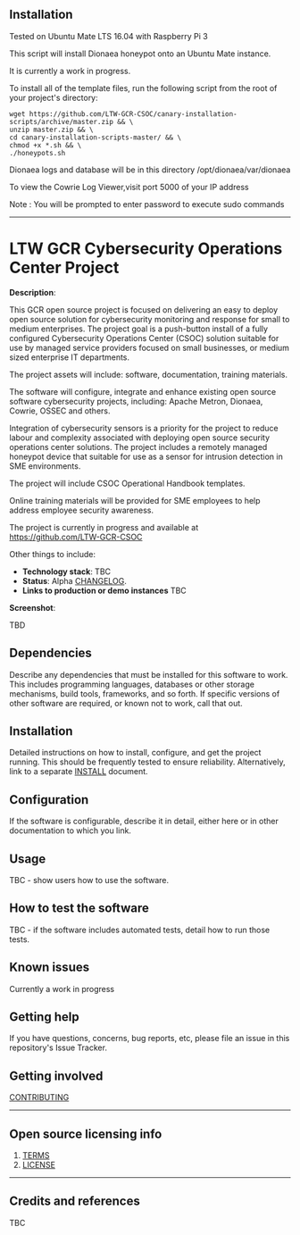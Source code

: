 ## Installation

Tested on Ubuntu Mate LTS 16.04 with Raspberry Pi 3

This script will install Dionaea honeypot onto an Ubuntu Mate instance.

It is currently a work in progress.

To install all of the template files, run the following script from the root of your project's directory:

```
wget https://github.com/LTW-GCR-CSOC/canary-installation-scripts/archive/master.zip && \
unzip master.zip && \
cd canary-installation-scripts-master/ && \
chmod +x *.sh && \
./honeypots.sh
```
Dionaea logs and database will be in this directory /opt/dionaea/var/dionaea
      
To view the Cowrie Log Viewer,visit port 5000 of your IP address

Note : You will be prompted to enter password to execute sudo commands

----

# LTW GCR Cybersecurity Operations Center Project

**Description**:  

This GCR open source project is focused on delivering an easy to deploy open source solution for cybersecurity monitoring and response for small to medium enterprises.  The project goal is a push-button install of a fully configured Cybersecurity Operations Center (CSOC) solution suitable for use by managed service providers focused on small businesses, or medium sized enterprise IT departments.  

The project assets will include: software, documentation, training materials.

The software will configure, integrate and enhance existing open source software cybersecurity projects, including: Apache Metron, Dionaea, Cowrie, OSSEC and others.   

Integration of cybersecurity sensors is a priority for the project to reduce labour and complexity associated with deploying open source security operations center solutions.  The project includes a remotely managed honeypot device that suitable for use as a sensor for intrusion detection in SME environments.
 
The project will include CSOC Operational Handbook templates.  

Online training materials will be provided for SME employees to help address employee security awareness. 

The project is currently in progress and available at https://github.com/LTW-GCR-CSOC

Other things to include:

  - **Technology stack**:  TBC
  - **Status**:  Alpha [CHANGELOG](CHANGELOG.md).
  - **Links to production or demo instances** TBC


**Screenshot**:  

TBD


## Dependencies

Describe any dependencies that must be installed for this software to work.
This includes programming languages, databases or other storage mechanisms, build tools, frameworks, and so forth.
If specific versions of other software are required, or known not to work, call that out.

## Installation

Detailed instructions on how to install, configure, and get the project running.
This should be frequently tested to ensure reliability. Alternatively, link to
a separate [INSTALL](INSTALL.md) document.

## Configuration

If the software is configurable, describe it in detail, either here or in other documentation to which you link.

## Usage

TBC - show users how to use the software.

## How to test the software

TBC - if the software includes automated tests, detail how to run those tests.

## Known issues

Currently a work in progress

## Getting help

If you have questions, concerns, bug reports, etc, please file an issue in this repository's Issue Tracker.

## Getting involved

[CONTRIBUTING](CONTRIBUTING.md)


----

## Open source licensing info
1. [TERMS](TERMS.md)
2. [LICENSE](LICENSE)


----

## Credits and references

TBC


